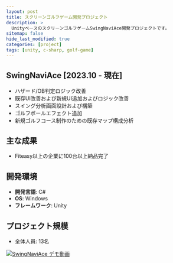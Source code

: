 ```yaml
---
layout: post
title: スクリーンゴルフゲーム開発プロジェクト
description: >
  UnityベースのスクリーンゴルフゲームSwingNaviAce開発プロジェクトです。
sitemap: false
hide_last_modified: true
categories: [project]
tags: [unity, c-sharp, golf-game]
---
```


## SwingNaviAce [2023.10 - 現在]

- ハザード/OB判定ロジック改善
- 既存UI改善および新規UI追加およびロジック改善
- スイング分析画面設計および構築
- ゴルフボールエフェクト追加
- 新規ゴルフコース制作のための既存マップ構成分析

## 主な成果
- Fiteasy以上の企業に100台以上納品完了

## 開発環境
- **開発言語**: C#
- **OS**: Windows
- **フレームワーク**: Unity

## プロジェクト規模
- 全体人員: 13名 

[![SwingNaviAce デモ動画](https://img.youtube.com/vi/gF-8UnAwxfk/0.jpg)](https://youtu.be/gF-8UnAwxfk?si=zgF1BLLUkya4079V)